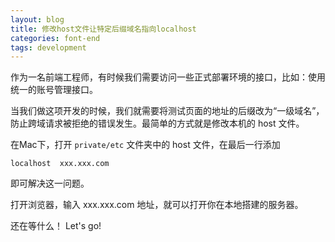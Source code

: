 ```yaml
---
layout: blog
title: 修改host文件让特定后缀域名指向localhost
categories: font-end
tags: development
---
```


作为一名前端工程师，有时候我们需要访问一些正式部署环境的接口，比如：使用统一的账号管理接口。

当我们做这项开发的时候，我们就需要将测试页面的地址的后缀改为“一级域名”，防止跨域请求被拒绝的错误发生。最简单的方式就是修改本机的 host 文件。

在Mac下，打开 `private/etc` 文件夹中的 host 文件，在最后一行添加

`localhost	xxx.xxx.com`

即可解决这一问题。

打开浏览器，输入 xxx.xxx.com 地址，就可以打开你在本地搭建的服务器。

还在等什么！ Let's go!
